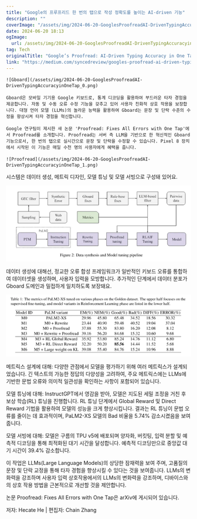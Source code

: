 ```yaml
---
title: "Google의 프루프리드 한 번의 탭으로 작성 정확도를 높이는 AI-driven 기능"
description: ""
coverImage: "/assets/img/2024-06-20-GooglesProofreadAI-DrivenTypingAccuracyinOneTap_0.png"
date: 2024-06-20 18:13
ogImage: 
  url: /assets/img/2024-06-20-GooglesProofreadAI-DrivenTypingAccuracyinOneTap_0.png
tag: Tech
originalTitle: "Google’s Proofread: AI-Driven Typing Accuracy in One Tap"
link: "https://medium.com/syncedreview/googles-proofread-ai-driven-typing-accuracy-in-one-tap-1fe7451a2b4c"
---
```



```
![Gboard](/assets/img/2024-06-20-GooglesProofreadAI-DrivenTypingAccuracyinOneTap_0.png)

Gboard은 모바일 기기용 Google 키보드로, 통계 디코딩을 활용하여 부드러운 타자 경험을 제공합니다. 자동 및 수동 오류 수정 기능을 갖추고 있어 사용자 친화적 상호 작용을 보장합니다. 대형 언어 모델 (LLMs)의 놀라운 능력을 활용하여 Gboard는 문장 및 단락 수준의 수정을 향상시켜 타자 경험을 혁신합니다.

Google 연구팀이 제시한 새 논문 'Proofread: Fixes All Errors with One Tap'에서 Proofread를 소개합니다. Proofread는 서버 측 LLM을 기반으로 한 혁신적인 Gboard 기능으로서, 한 번의 탭으로 실시간으로 문장 및 단락을 수정할 수 있습니다. Pixel 8 장치에서 시작된 이 기능은 매일 수천 명의 사용자에게 혜택을 줍니다.

![Proofread](/assets/img/2024-06-20-GooglesProofreadAI-DrivenTypingAccuracyinOneTap_1.png)
```

<div class="content-ad"></div>

시스템은 데이터 생성, 메트릭 디자인, 모델 튜닝 및 모델 서빙으로 구성돼 있어요.

![이미지](/assets/img/2024-06-20-GooglesProofreadAI-DrivenTypingAccuracyinOneTap_2.png)

데이터 생성에 대해선, 정교한 오류 합성 프레임워크가 일반적인 키보드 오류를 통합하여 데이터셋을 생성하며, 사용자 입력을 모방합니다. 추가적인 단계에서 데이터 분포가 Gboard 도메인과 밀접하게 일치하도록 보장돼요.

![이미지](/assets/img/2024-06-20-GooglesProofreadAI-DrivenTypingAccuracyinOneTap_3.png)

<div class="content-ad"></div>

메트릭스 설계에 대해: 다양한 관점에서 모델을 평가하기 위해 여러 메트릭스가 설계되었습니다. 긴 텍스트의 가능한 정답의 다양성을 고려하여, 주요 메트릭스에는 LLMs에 기반한 문법 오류와 의미적 일관성을 확인하는 사항이 포함되어 있습니다.

모델 튜닝에 대해: InstructGPT에서 영감을 받아, 모델은 지도된 세밀 조정을 거친 후 보상 학습(RL) 튜닝을 진행합니다. RL 튜닝 단계에서 Global Reward 및 Direct Reward 기법을 활용하여 모델의 성능을 크게 향상시킵니다. 결과는 RL 튜닝이 문법 오류를 줄이는 데 효과적이며, PaLM2-XS 모델의 Bad 비율을 5.74% 감소시켰음을 보여줍니다.

모델 서빙에 대해: 모델은 구름의 TPU v5에 배포되며 양자화, 버킷팅, 입력 분할 및 예측적 디코딩을 통해 최적화된 대기 시간을 달성합니다. 예측적 디코딩만으로 중앙값 대기 시간이 39.4% 감소합니다.

<div class="content-ad"></div>

이 작업은 LLMs(Large Language Models)의 상당한 잠재력을 보여 주며, 고품질의 문장 및 단락 교정을 통해 타자 경험을 향상시킬 수 있다는 것을 보여줍니다. LLMs의 변화력을 강조하며 사용자 입력 상호작용에서의 LLMs의 변화력을 강조하며, 디바이스와의 상호 작용 방법을 근본적으로 개선할 것을 제안합니다.

논문 Proofread: Fixes All Errors with One Tap은 arXiv에 게시되어 있습니다.

저자: Hecate He | 편집자: Chain Zhang